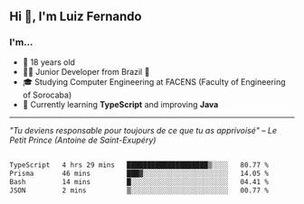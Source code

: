 <h2>Hi 👋, I'm Luiz Fernando</h2>

### I'm...
* 🤟 18 years old
* 👨‍💻 Junior Developer from Brazil 💚
* 🎓 Studying Computer Engineering at FACENS (Faculty of Engineering of Sorocaba)
* 🔭 Currently learning **TypeScript** and improving **Java**

---

_"Tu deviens responsable pour toujours de ce que tu as apprivoisé" – Le Petit Prince (Antoine de Saint-Exupéry)_

##

<!--START_SECTION:waka-->

```txt
TypeScript   4 hrs 29 mins   ████████████████████▒░░░░   80.77 %
Prisma       46 mins         ███▓░░░░░░░░░░░░░░░░░░░░░   14.05 %
Bash         14 mins         █░░░░░░░░░░░░░░░░░░░░░░░░   04.41 %
JSON         2 mins          ▒░░░░░░░░░░░░░░░░░░░░░░░░   00.77 %
```

<!--END_SECTION:waka-->
